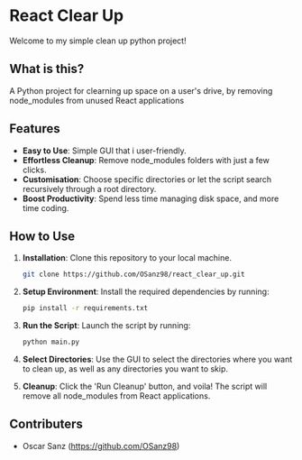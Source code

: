 # React Clear Up
Welcome to my simple clean up python project!

## What is this?
 A Python project for clearning up space on a user's drive, by removing node_modules from unused React applications


## Features
- **Easy to Use**: Simple GUI that i user-friendly.
- **Effortless Cleanup**: Remove node_modules folders with just a few clicks.
- **Customisation**: Choose specific directories or let the script search recursively through a root directory.
- **Boost Productivity**: Spend less time managing disk space, and more time coding.



## How to Use

1. **Installation**: Clone this repository to your local machine.

    ```bash
    git clone https://github.com/OSanz98/react_clear_up.git
    ```

2. **Setup Environment**: Install the required dependencies by running:

    ```bash
    pip install -r requirements.txt
    ```
   
3. **Run the Script**: Launch the script by running:

    ```bash
    python main.py
    ```
   
4. **Select Directories**: Use the GUI to select the directories where you want to clean up, as well as any directories you want to skip.

5. **Cleanup**: Click the 'Run Cleanup' button, and voila! The script will remove all node_modules from React applications.


## Contributers
- Oscar Sanz (https://github.com/OSanz98)
